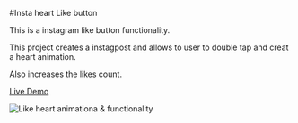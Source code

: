 #Insta heart Like button

This is  a instagram like button functionality.

This project creates a instagpost and allows to user to double tap and creat a heart animation.

Also increases the likes count.

[Live Demo](https://codepen.io/hami-shariff/pen/eYxaxQp?editors=0010)

![Like heart animationa & functionality](https://github.com/mastan-shariff/js30/assets/92875375/ac8abe54-29a2-4713-bd55-81069e430dbf)
